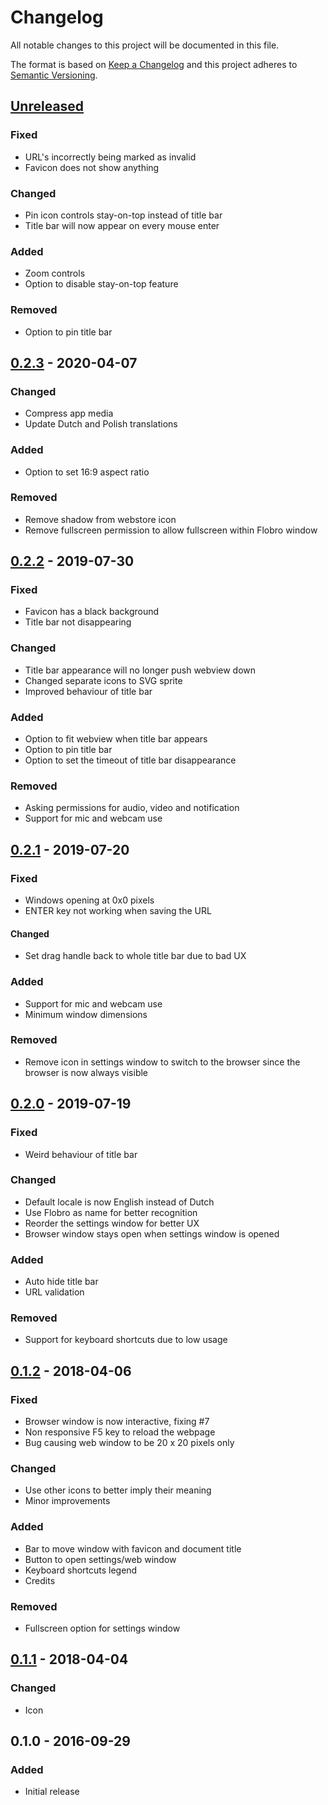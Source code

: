 # Changelog
All notable changes to this project will be documented in this file.

The format is based on [Keep a Changelog](http://keepachangelog.com/en/1.0.0/)
and this project adheres to [Semantic Versioning](http://semver.org/spec/v2.0.0.html).

## [Unreleased]
### Fixed
- URL's incorrectly being marked as invalid
- Favicon does not show anything

### Changed
- Pin icon controls stay-on-top instead of title bar
- Title bar will now appear on every mouse enter

### Added
- Zoom controls
- Option to disable stay-on-top feature

### Removed
- Option to pin title bar


## [0.2.3] - 2020-04-07
### Changed
- Compress app media
- Update Dutch and Polish translations

### Added
- Option to set 16:9 aspect ratio

### Removed
- Remove shadow from webstore icon
- Remove fullscreen permission to allow fullscreen within Flobro window



## [0.2.2] - 2019-07-30
### Fixed
- Favicon has a black background
- Title bar not disappearing

### Changed
- Title bar appearance will no longer push webview down
- Changed separate icons to SVG sprite
- Improved behaviour of title bar

### Added
- Option to fit webview when title bar appears
- Option to pin title bar
- Option to set the timeout of title bar disappearance

### Removed
- Asking permissions for audio, video and notification
- Support for mic and webcam use



## [0.2.1] - 2019-07-20
### Fixed
- Windows opening at 0x0 pixels
- ENTER key not working when saving the URL

#### Changed
- Set drag handle back to whole title bar due to bad UX

### Added
- Support for mic and webcam use
- Minimum window dimensions

### Removed
- Remove icon in settings window to switch to the browser since the browser is now always visible



## [0.2.0] - 2019-07-19
### Fixed
- Weird behaviour of title bar

### Changed
- Default locale is now English instead of Dutch
- Use Flobro as name for better recognition
- Reorder the settings window for better UX
- Browser window stays open when settings window is opened

### Added
- Auto hide title bar
- URL validation

### Removed
- Support for keyboard shortcuts due to low usage



## [0.1.2] - 2018-04-06
### Fixed
- Browser window is now interactive, fixing #7
- Non responsive F5 key to reload the webpage
- Bug causing web window to be 20 x 20 pixels only

### Changed
- Use other icons to better imply their meaning
- Minor improvements

### Added
- Bar to move window with favicon and document title
- Button to open settings/web window
- Keyboard shortcuts legend
- Credits

### Removed
- Fullscreen option for settings window



## [0.1.1] - 2018-04-04
### Changed
- Icon



## 0.1.0 - 2016-09-29
### Added
- Initial release

[Unreleased]: https://github.com/cornips/flobro/compare/0.2.3...develop
[0.2.3]: https://github.com/cornips/flobro/compare/0.2.2...0.2.3
[0.2.2]: https://github.com/cornips/flobro/compare/0.2.1...0.2.2
[0.2.1]: https://github.com/cornips/flobro/compare/0.2.0...0.2.1
[0.2.0]: https://github.com/cornips/flobro/compare/0.1.2...0.2.0
[0.1.2]: https://github.com/cornips/flobro/compare/0.1.1...0.1.2
[0.1.1]: https://github.com/cornips/flobro/compare/0.1.0...0.1.1
